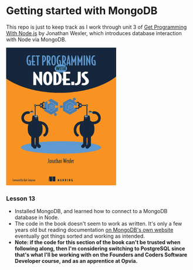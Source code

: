 # Getting started with MongoDB

This repo is just to keep track as I work through unit 3 of [Get Programming With Node.js](https://amzn.eu/d/1SdEKQ3) by Jonathan Wexler, which introduces database interaction with Node via MongoDB.

<a href="https://amzn.eu/d/1SdEKQ3"><img src="book_cover.jpg" width="300" /></a>

### Lesson 13

- Installed MongoDB, and learned how to connect to a MongoDB database in Node.
- The code in the book doesn't seem to work as written. It's only a few years old but reading documentation [on MongoDB's own website](https://www.mongodb.com/languages/mongodb-with-nodejs) eventually got things sorted and working as intended.
- **Note: if the code for this section of the book can't be trusted when following along, then I'm considering switching to PostgreSQL since that's what I'll be working with on the Founders and Coders Software Developer course, and as an apprentice at Opvia.**